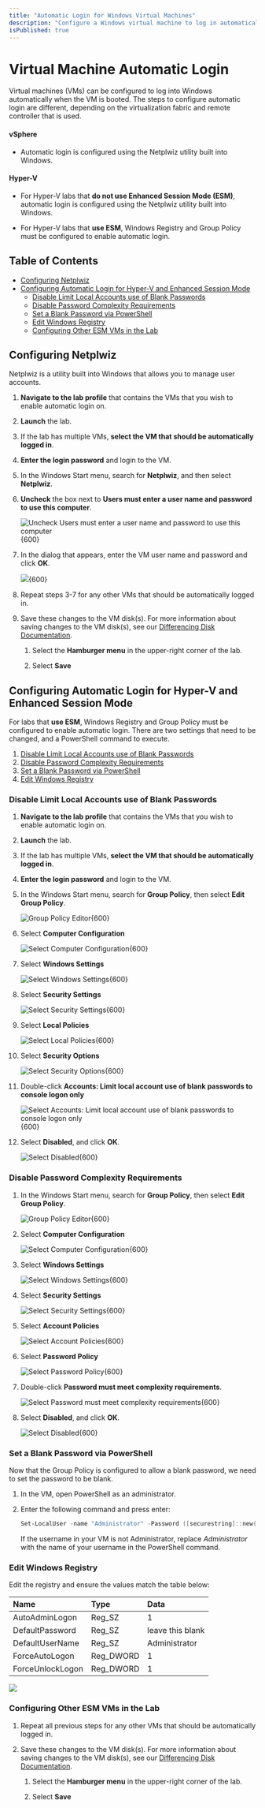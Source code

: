 ```yaml
---
title: "Automatic Login for Windows Virtual Machines"
description: "Configure a Windows virtual machine to log in automatically without the need to enter a username and password."
isPublished: true
---
```


# Virtual Machine Automatic Login 

Virtual machines (VMs) can be configured to log into Windows automatically when the VM is booted. The steps to configure automatic login are different, 
depending on the virtualization fabric and remote controller that is used.

#### vSphere 

- Automatic login is configured using the Netplwiz utility built into Windows.

#### Hyper-V 

- For Hyper-V labs that **do not use Enhanced Session Mode (ESM)**, automatic login is configured using the Netplwiz utility built into Windows.

- For Hyper-V labs that **use ESM**, Windows Registry and Group Policy must be configured to enable automatic login. 

## Table of Contents
- [Configuring Netplwiz](#configuring-netplwiz)
- [Configuring Automatic Login for Hyper-V and Enhanced Session Mode](#configuring-automatic-login-for-hyper-v-and-enhanced-session-mode)
  - [Disable Limit Local Accounts use of Blank Passwords](#disable-limit-local-accounts-use-of-blank-passwords)
  - [Disable Password Complexity Requirements](#disable-password-complexity-requirements)
  - [Set a Blank Password via PowerShell](#set-a-blank-password-via-powershell)
  - [Edit Windows Registry](#edit-windows-registry)
  - [Configuring Other ESM VMs in the Lab](#configuring-other-esm-vms-in-the-lab)

## Configuring Netplwiz

Netplwiz is a utility built into Windows that allows you to manage user accounts. 

1. **Navigate to the lab profile** that contains the VMs that you wish to enable automatic login on. 

1. **Launch** the lab. 

1. If the lab has multiple VMs, **select the VM that should be automatically logged in**.

1. **Enter the login password** and login to the VM. 

1. In the Windows Start menu, search for **Netplwiz**, and then select **Netplwiz**. 

1. **Uncheck** the box next to **Users must enter a user name and password to use this computer**. 

    ![Uncheck Users must enter a user name and password to use this computer](images/netplwiz-uncheck-box.png){600}

1. In the dialog that appears, enter the VM user name and password and click **OK**. 

    ![](images/netplwiz-enter-password.png){600}

1. Repeat steps 3-7 for any other VMs that should be automatically logged in.

1. Save these changes to the VM disk(s). For more information about saving changes to the VM disk(s), see our [Differencing Disk Documentation](capture-differencing-disks.md).

    1. Select the **Hamburger menu** in the upper-right corner of the lab. 

    1. Select **Save**

## Configuring Automatic Login for Hyper-V and Enhanced Session Mode

For labs that **use ESM**, Windows Registry and Group Policy must be configured to enable automatic login. There are two settings that need to be changed, and a PowerShell command to execute. 


1. [Disable Limit Local Accounts use of Blank Passwords](#disable-limit-local-accounts-use-of-blank-passwords)
1. [Disable Password Complexity Requirements](#disable-password-complexity-requirements)
1. [Set a Blank Password via PowerShell](#set-a-blank-password)
1. [Edit Windows Registry](#edit-windows-registry)

### Disable Limit Local Accounts use of Blank Passwords

1. **Navigate to the lab profile** that contains the VMs that you wish to enable automatic login on. 

1. **Launch** the lab. 

1. If the lab has multiple VMs, **select the VM that should be automatically logged in**.

1. **Enter the login password** and login to the VM. 

1. In the Windows Start menu, search for **Group Policy**, then select **Edit Group Policy**. 

    ![Group Policy Editor](images/group-policy-editor.png){600}

1. Select **Computer Configuration**

    ![Select Computer Configuration](images/gp-computer-config.png){600}

1. Select **Windows Settings**

    ![Select Windows Settings](images/gp-windows-settings.png){600}

1. Select **Security Settings**

    ![Select Security Settings](images/gp-security-settings.png){600}

1. Select **Local Policies**

    ![Select Local Policies](images/gp-local-policies.png){600}

1. Select **Security Options**

    ![Select Security Options](images/gp-security-options.png){600}

1. Double-click  **Accounts: Limit local account use of blank passwords to console logon only**

    ![Select Accounts: Limit local account use of blank passwords to console logon only](images/gp-accounts-limit-local.png){600}

1. Select **Disabled**, and click **OK**. 

    ![Select Disabled](images/gp-account-disabled-setting.png){600}

### Disable Password Complexity Requirements

1. In the Windows Start menu, search for **Group Policy**, then select **Edit Group Policy**. 

    ![Group Policy Editor](images/group-policy-editor.png){600}

1. Select **Computer Configuration**

    ![Select Computer Configuration](images/gp-computer-config.png){600}

1. Select **Windows Settings**

    ![Select Windows Settings](images/gp-windows-settings.png){600}

1. Select **Security Settings**

    ![Select Security Settings](images/gp-security-settings.png){600}

1. Select **Account Policies**

    ![Select Account Policies](images/gp-account-policies.png){600}

1. Select **Password Policy**

    ![Select Password Policy](images/gp-password-policy.png){600}

1. Double-click **Password must meet complexity requirements**. 

    ![Select Password must meet complexity requirements](images/gp-password-complexity-requirements.png){600}

1. Select **Disabled**, and click **OK**.

    ![Select Disabled](images/gp-password-complexity-requirements-disabled.png){600}

### Set a Blank Password via PowerShell

Now that the Group Policy is configured to allow a blank password, we need to set the password to be blank. 

1. In the VM, open PowerShell as an administrator. 

1. Enter the following command and press enter: 

    ```PowerShell
    Set-LocalUser -name "Administrator" -Password ([securestring]::new())
    ```
    If the username in your VM is not Administrator, replace _Administrator_ with the name of your username in the PowerShell command. 

### Edit Windows Registry

Edit the registry and ensure the values match the table below: 

| Name | Type | Data
|:---|:---|:--|
| AutoAdminLogon  |Reg_SZ|1
| DefaultPassword |Reg_SZ|leave this blank
| DefaultUserName |Reg_SZ|Administrator
| ForceAutoLogon  |Reg_DWORD|1
| ForceUnlockLogon|Reg_DWORD|1

![](images/edit-registry-for-auto-login.png)

### Configuring Other ESM VMs in the Lab

1. Repeat all previous steps for any other VMs that should be automatically logged in.

1. Save these changes to the VM disk(s). For more information about saving changes to the VM disk(s), see our [Differencing Disk Documentation](capture-differencing-disks.md).

    1. Select the **Hamburger menu** in the upper-right corner of the lab. 

    1. Select **Save**
